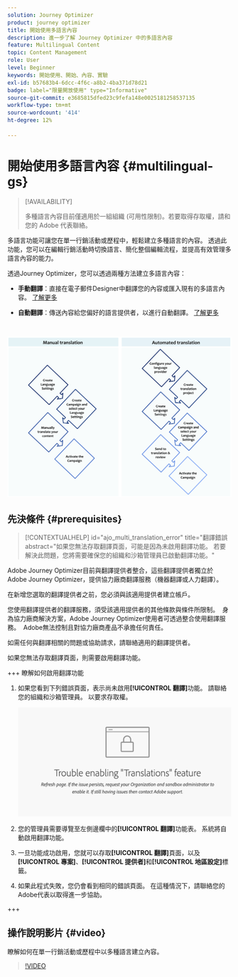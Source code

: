 ```yaml
---
solution: Journey Optimizer
product: journey optimizer
title: 開始使用多語言內容
description: 進一步了解 Journey Optimizer 中的多語言內容
feature: Multilingual Content
topic: Content Management
role: User
level: Beginner
keywords: 開始使用、開始、內容、實驗
exl-id: b57683b4-6dcc-4f6c-a8b2-4ba371d78d21
badge: label="限量開放使用" type="Informative"
source-git-commit: e3685815dfed23c9fefa148e0025181258537135
workflow-type: tm+mt
source-wordcount: '414'
ht-degree: 12%

---
```


# 開始使用多語言內容 {#multilingual-gs}

>[!AVAILABILITY]
>
>多種語言內容目前僅適用於一組組織 (可用性限制)。若要取得存取權，請和您的 Adobe 代表聯絡。

多語言功能可讓您在單一行銷活動或歷程中，輕鬆建立多種語言的內容。 透過此功能，您可以在編輯行銷活動時切換語言、簡化整個編輯流程，並提高有效管理多語言內容的能力。

透過Journey Optimizer，您可以透過兩種方法建立多語言內容：

* **手動翻譯**：直接在電子郵件Designer中翻譯您的內容或匯入現有的多語言內容。 [了解更多](multilingual-manual.md)

* **自動翻譯**：傳送內容給您偏好的語言提供者，以進行自動翻譯。 [了解更多](multilingual-automated.md)

</br>

![](assets/translation_schema.png)

## 先決條件 {#prerequisites}

>[!CONTEXTUALHELP]
>id="ajo_multi_translation_error"
>title="翻譯錯誤
>abstract="如果您無法存取翻譯頁面，可能是因為未啟用翻譯功能。 若要解決此問題，您將需要確保您的組織和沙箱管理員已啟動翻譯功能。"

Adobe Journey Optimizer目前與翻譯提供者整合，這些翻譯提供者獨立於Adobe Journey Optimizer，提供協力廠商翻譯服務（機器翻譯或人力翻譯）。

在新增您選取的翻譯提供者之前，您必須與該適用提供者建立帳戶。

您使用翻譯提供者的翻譯服務，須受該適用提供者的其他條款與條件所限制。  身為協力廠商解決方案，Adobe Journey Optimizer使用者可透過整合使用翻譯服務。  Adobe無法控制且對協力廠商產品不承擔任何責任。

如需任何與翻譯相關的問題或協助請求，請聯絡適用的翻譯提供者。

如果您無法存取翻譯頁面，則需要啟用翻譯功能。

+++ 瞭解如何啟用翻譯功能

1. 如果您看到下列錯誤頁面，表示尚未啟用&#x200B;**[!UICONTROL 翻譯]**&#x200B;功能。 請聯絡您的組織和沙箱管理員。 以要求存取權。

   ![](assets/multi-troubleshoot.png)

1. 您的管理員需要導覽至左側邊欄中的&#x200B;**[!UICONTROL 翻譯]**&#x200B;功能表。 系統將自動啟用翻譯功能。

1. 一旦功能成功啟用，您就可以存取&#x200B;**[!UICONTROL 翻譯]**&#x200B;頁面，以及&#x200B;**[!UICONTROL 專案]**、**[!UICONTROL 提供者]**&#x200B;和&#x200B;**[!UICONTROL 地區設定]**&#x200B;標籤。

1. 如果此程式失敗，您仍會看到相同的錯誤頁面。 在這種情況下，請聯絡您的Adobe代表以取得進一步協助。

+++

## 操作說明影片 {#video}

瞭解如何在單一行銷活動或歷程中以多種語言建立內容。

>[!VIDEO](https://video.tv.adobe.com/v/3430921/)
